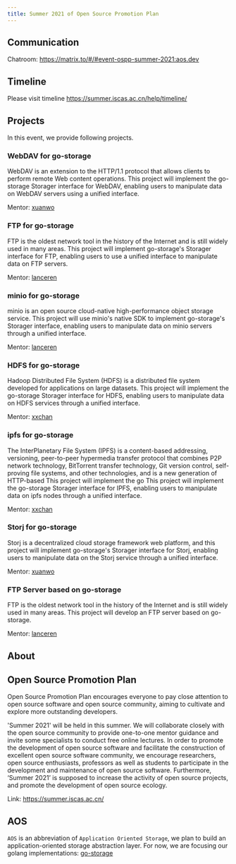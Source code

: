 ```yaml
---
title: Summer 2021 of Open Source Promotion Plan
---
```


## Communication

Chatroom: <https://matrix.to/#/#event-ospp-summer-2021:aos.dev>

## Timeline

Please visit timeline <https://summer.iscas.ac.cn/help/timeline/>

## Projects

In this event, we provide following projects.

### WebDAV for go-storage

WebDAV is an extension to the HTTP/1.1 protocol that allows clients to perform remote Web content operations. This project will implement the go-storage Storager interface for WebDAV, enabling users to manipulate data on WebDAV servers using a unified interface.

Mentor: [xuanwo](https://matrix.to/#/@xuanwo:matrix.org)

### FTP for go-storage

FTP is the oldest network tool in the history of the Internet and is still widely used in many areas. This project will implement go-storage's Storager interface for FTP, enabling users to use a unified interface to manipulate data on FTP servers.

Mentor: [lanceren](https://matrix.to/#/@lanceren:matrix.org)

### minio for go-storage

minio is an open source cloud-native high-performance object storage service. This project will use minio's native SDK to implement go-storage's Storager interface, enabling users to manipulate data on minio servers through a unified interface.

Mentor: [lanceren](https://matrix.to/#/@lanceren:matrix.org)

### HDFS for go-storage

Hadoop Distributed File System (HDFS) is a distributed file system developed for applications on large datasets. This project will implement the go-storage Storager interface for HDFS, enabling users to manipulate data on HDFS services through a unified interface.

Mentor: [xxchan](https://matrix.to/#/@xxchan:matrix.org)

### ipfs for go-storage

The InterPlanetary File System (IPFS) is a content-based addressing, versioning, peer-to-peer hypermedia transfer protocol that combines P2P network technology, BitTorrent transfer technology, Git version control, self-proving file systems, and other technologies, and is a new generation of HTTP-based This project will implement the go This project will implement the go-storage Storager interface for IPFS, enabling users to manipulate data on ipfs nodes through a unified interface.

Mentor: [xxchan](https://matrix.to/#/@xxchan:matrix.org)

### Storj for go-storage

Storj is a decentralized cloud storage framework web platform, and this project will implement go-storage's Storager interface for Storj, enabling users to manipulate data on the Storj service through a unified interface.

Mentor: [xuanwo](https://matrix.to/#/@xuanwo:matrix.org)

### FTP Server based on go-storage

FTP is the oldest network tool in the history of the Internet and is still widely used in many areas. This project will develop an FTP server based on go-storage.

Mentor: [lanceren](https://matrix.to/#/@lanceren:matrix.org)

## About

## Open Source Promotion Plan

Open Source Promotion Plan encourages everyone to pay close attention to open source software and open source community, aiming to cultivate and explore more outstanding developers.

'Summer 2021' will be held in this summer. We will collaborate closely with the open source community to provide one-to-one mentor guidance and invite some specialists to conduct free online lectures. In order to promote the development of open source software and facilitate the construction of excellent open source software community, we encourage researchers, open source enthusiasts, professors as well as students to participate in the development and maintenance of open source software. Furthermore, ‘Summer 2021’ is supposed to increase the activity of open source projects, and promote the development of open source ecology.

Link: <https://summer.iscas.ac.cn/>

## AOS

`AOS` is an abbreviation of `Application Oriented Storage`, we plan to build an application-oriented storage abstraction layer. For now, we are focusing our golang implementations: [go-storage](https://github.com/aos-dev/go-storage)
